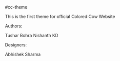 #cc-theme

This is the first theme for official Colored Cow Website

Authors:

Tushar Bohra
Nishanth KD

Designers: 

Abhishek Sharma

